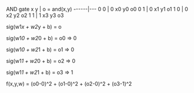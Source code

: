 AND gate
x   y | o = and(x,y)
------|---
0   0 | 0     x0 y0 o0
0   1 | 0     x1 y1 o1
1   0 | 0     x2 y2 o2
1   1 | 1     x3 y3 o3

sig(w1*x + w2*y + b) = o 

sig(w1*0 + w2*0 + b) = o0   => 0

sig(w1*0 + w2*1 + b) = o1   => 0

sig(w1*1 + w2*0 + b) = o2   => 0

sig(w1*1 + w2*1 + b) = o3   => 1


f(x,y,w) = (o0-0)^2 + (o1-0)^2 + (o2-0)^2 + (o3-1)^2 
